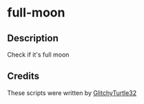 # full-moon

## Description
Check if it's full moon

## Credits
These scripts were written by [GlitchyTurtle32](https://github.com/GlitchyTurtle)
